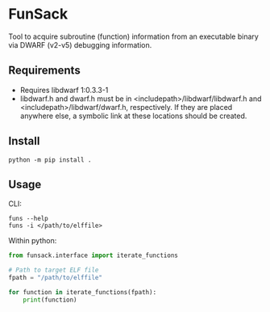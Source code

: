 # FunSack
Tool to acquire subroutine (function) information from an executable
binary via DWARF (v2-v5) debugging information.

## Requirements
- Requires libdwarf 1:0.3.3-1
- libdwarf.h and dwarf.h must be in \<includepath\>/libdwarf/libdwarf.h and
  \<includepath\>/libdwarf/dwarf.h, respectively. If they are placed anywhere else,
  a symbolic link at these locations should be created.

## Install
```
python -m pip install .
```

## Usage
CLI:
```
funs --help
funs -i </path/to/elffile>
```

Within python:
```python
from funsack.interface import iterate_functions

# Path to target ELF file
fpath = "/path/to/elffile"

for function in iterate_functions(fpath):
	print(function)
```

